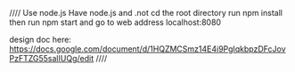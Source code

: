 ////
Use node.js
Have node.js and .not
cd the root directory 
run npm install
then run npm start and go to web address localhost:8080

design doc here: https://docs.google.com/document/d/1HQZMCSmz14E4i9PgIqkbpzDFcJovPzFTZG55salIUQg/edit
////
